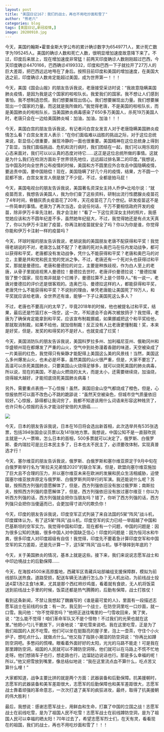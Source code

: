 ```yaml
---
layout: post
title: "美国日记167：我们的战士，再也不用吃炒面和雪了"
author: "熊老六"
categories: blog
tags: [美国日记,新冠疫情,]
image: 20200910.jpg
---
```

今天，美国约翰斯•霍普金斯大学公布的累计确诊数字为6549771人，累计死亡数字为195245人。美国的确诊人数和死亡人数，很明显增加速度故意降下来了。不过，印度后来居上，现在增加速度非常猛！前两天印度确诊人数刚刚超过巴西，今天印度确诊4470166，巴西确诊4199332，印度和巴西一下子就拉开了27万人的巨大差距，把巴西远远地甩在了身后。按照目前印度和美国的增加速度，在美国大选之前，印度确诊人数肯定能超过美国，成为世界第一！！！

今天，美国《国会山报》的朋友告诉我说，老唐接受采访时说：“我故意隐瞒美国肺炎疫情，是因为我是这个国家的啦啦队长。我爱我们的国家。我不想让人们感到害怕，我不想制造恐慌，我们想要展现出信心。我们想要展现出力量。我们想要展现出一个国家的力量。而这就是我所做的。”我觉得老唐，不是美国的啦啦队长，而是美国肺炎的啦啦队长，当美国肺炎病毒感染了650多万美国人，杀死19万美国人时，老唐只会在一边给美国肺炎喊：加油，加油，加油！！！

今天，美国白宫的朋友告诉我说，有记者问白宫女发言人对于老唐隐瞒美国肺炎疫情怎么看？白宫女发言人表示：“在你们面临难以战胜的挑战之际，对于这位总统来说，彰显信心很重要，展现冷静的一面也很重要。美国精神在这位总统身上得到了彰显，当我们面临挑战、危机和流行病时，我们团结在一起，我们可以用乐观的心态来面对，我们可以以认真的态度对待它……这正是这位总统所做的事情。这就是为什么我们在检测方面处于世界领先地位，远远超过排名第二的印度。”我想说，当中国及时向全世界公布疫情的时候，美国和方不圆里应外合攻击中国隐瞒疫情，要追责中国，要中国赔偿！现在，美国隐瞒了好几个月的疫情，结果，方不圆一个屁都不放，白宫女发言人倒是放了不少屁，不过，全都是拍马屁！

今天，美国电视台的朋友告诉我说，美国著名资深女主持人乔伊•比哈尔说：“就疫苗而言，我想告诉美国人，我为你们查了这些资料，研制出流行性腮腺炎疫苗花了4年时间，脊髓灰质炎疫苗花了20年，天花疫苗花了几个世纪。研发疫苗这不是一件简单的事情。老唐为了再次当选，会说任何话，千万不要相信政府开发的疫苗，除非伊万卡率先注射，我才会注射！”看了一下这位资深女主持的照片，我感觉她应该和方不圆年纪差不多，虽然她年纪挺大，不过，我觉得她还是有点太天真了，你以为伊万卡注射了疫苗，你再注射疫苗就安全了吗？你以为你是谁，你觉得你能和伊万卡注射一样的疫苗吗？

今天，环球时报的朋友告诉我说，老胡说我的美国朋友老唐不配获得和平奖！我觉得老胡说的不对，老唐怎么就不配了？老唐的死对头奥巴马在任内发动战争，都可以获得和平奖，老唐都没有发动战争，凭什么不能获得和平奖？老唐和奥巴马的对立，主要是共和党和民主党的党派之争。不过，老唐还有一个死对头也获得过和平奖，那就是曼德拉。老唐和曼德拉的对立，主要是种族歧视，作为白人至上的老唐，从骨子里就歧视黑人曼德拉！曼德拉去世时，老唐评价曼德拉说：“曼德拉摧毁了整个国家，现在南非就是个烂摊子，曼德拉算不上是个领导人。”有一说一，老唐对曼德拉的评价还是很客观的。连奥巴马、曼德拉这样的人，都能获得和平奖，老唐凭什么不能获得和平奖？不说别的理由，单凭老唐能让美国死了19万人，和平奖就应该给老唐，全世界还有谁，能够一下子让美国死这么多人？

不过，老唐也不要高兴的太早了，毕竟2018年的时候，他也被提名过和平奖，结果，最后还是竹篮打水一场空，这一次，不知道会不会再次被放鸽子？我觉得，老唐为了确保肯定能拿到和平奖，应该宣布制裁挪威，如果挪威把这个和平奖给他，那就取消制裁，如果不给他，就加倍制裁！反正没有人比老唐更懂制裁！奖，本来是好奖，但是，发奖的和得奖的不是好人，也就变成了烂奖！

今天，美国消防队的朋友告诉我说，美国科罗拉多州、加利福尼亚州、俄勒冈州和华盛顿州现在都爆发了严重的山火，空气中到处弥漫着香甜的味道，天空被染成了一片美丽的红色，我觉得只有柴静才能配得上美国这么美的风景线！当然，美国这么多州爆发山火，也未必是坏事，虽然美国的山火很严重，但是，大家不要忘了，高温可以杀死美国肺炎，只要美国山火烧得足够多，就可以烧死美国的肺炎病毒，所以说，现在的美国，不是山火燃烧的太大，而是太小，还需要继续烧，加油烧，烧得越大越好，才能彻底烧死美国肺炎病毒！

另外，需要重点表扬一下心惊报！虽然，美国旧金山空气都烧成了橙色，但是，心惊报依然可以面不改色心不跳的跪舔说：“虽然天空被染色，但城市空气质量依旧较好。”心惊报，舔得都让我词穷了，我都不知道该用什么词语来形容这种贱货了，也许只有心惊报的舌头才能治好安倍的大肠癌……

![]({{site.url}}/assets/img/004iBqFSly1gilxidol06j60j616lh3p02.jpg)  

今天，日本的朋友告诉我说，日本在16日将会选出新首相，此次选举共有535张选票，包括394张国会议员票以及141张地方票。我想说，中国公知不是一直鼓吹民主就是一人一票嘛，怎么日本的首相，500多票就可以决定了，俄罗斯、白俄罗斯、委内瑞拉可是比日本民主多了，日本也太不民主了，必须要改体制，实现真普选才行！

今天，塞尔维亚的朋友告诉我说，俄罗斯、白俄罗斯和塞尔维亚原定于9月中旬在白俄罗斯举行名为“斯拉夫兄弟情2020”的联合军演，但是，欧盟向塞尔维亚施加了巨大且不合理的压力，并以塞尔维亚未来在欧洲的发展和民众生活相威胁，迫使国塞尔维亚放弃原定与俄罗斯、白俄罗斯共同举行的军演。我还能说什么呢？苏联，按照西方列强的意愿解体了，但是，西方列强依旧没有放过俄罗斯；南斯拉夫，按照西方列强的意愿解体了，但是，西方列强依旧没有放过塞尔维亚！你以为听西方列强的话，西方列强就会把你当朋友吗？错了，你听了西方列强的话，西方列强只会把你当傻逼而已，会更加得寸进尺的欺负你！

今天，印度的朋友告诉我说，印度空军正式列装了来自法国的5架“阵风”战斗机，印度媒体认为，有了这5架“阵风”战斗机，印度空军的实力已经一举超越了中国和巴基斯坦的空军实力。我觉得中国和印度，现在都有一个问题，中国的问题是：因为很多公知的洗脑，很多中国人对中国缺乏信心！印度的问题是：因为恒河水和牛粪，很多印度人对印度超级有自信！我觉得，印度先不要着急计算印度空军和中国空军的实力差距，还是先计算一下，这5架“阵风”战斗机，够不够摔到年底的？

今天，关于美国肺炎的情况，基本上就是这些。接下来，我们来说说志愿军战士和中印边境战士的后勤保障……

今天，在海拔4500米高原腹地，西藏军区青藏兵站部编组支援保障群，模拟为前线部队送热食。道路受损，配送车辆无法通行怎么办？无人机出动，为前线战士投送4菜1汤2主食1水果，尤其是那个西红柿炒鸡蛋，看着就有食欲，无人机将饭菜送到前线战士手里的时候，饭菜还都是热气腾腾的，后勤有保障，战士打胜仗！

看到这条新闻，不禁让我想起了魏巍写的《谁是最可爱的人》，里面有一段描述志愿军战士在前线的伙食：有一次，我见到一个战士，在防空洞里吃一口炒面，就一口雪。我问他：“你不觉得苦吗？”他把正送往嘴里的一勺雪收回来，笑了笑，说：“怎么能不觉得！咱们革命军队又不是个怪物！不过我们的光荣也就在这里。”他把小勺儿干脆放下，兴奋地说：“拿吃雪来说吧。我在这里吃雪，正是为了我们祖国的人民不吃雪。他们可以坐在挺豁亮的屋子里，泡上一壶茶，守住个小火炉子，想吃点什么，就做点什么。”他又指了指狭小潮湿的防空洞说：“你再比如蹲防空洞吧。多憋闷的慌哩。眼看着外面好好的太阳，光光的马路不能走！可是我在那里蹲防空洞，祖国的人民就可以不蹲防空洞呀。他们就可以在马路上不慌不忙地走呀。他们想骑车子也行，想走路也行，边溜跶边说话也行。那是多么幸福的呢！所以，”他又把雪放到嘴里，像总结似地说：“我在这里流点血不算什么，吃点苦又算什么哩！”

大家都知道，战争主要比拼的就是两个方面：武器装备和后勤保障。抗美援朝时，志愿军的武器装备和美军差距很大，志愿军的后勤保障也和美军差距很大，志愿军战士靠着顽强的革命意志，一次次打退了美军的疯狂进攻，最终，取得了抗美援朝的伟大胜利！

最后，我想说：感谢志愿军战士，用鲜血和生命，打赢了中国的立国之战！志愿军战士在前线吃雪，是为了祖国人民不吃雪！志愿军战士在前线蹲防空洞，是为了祖国人民可以幸福的晒太阳！70年过去了，希望志愿军烈士们，在天有灵，看看现在的祖国，我们的战士，再也不用吃炒面和雪了！！！​​​​